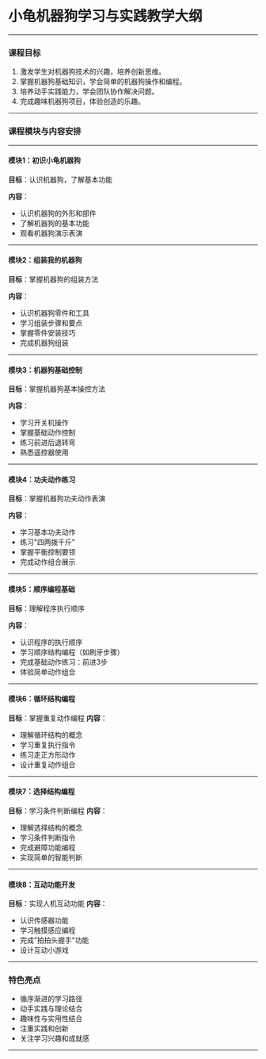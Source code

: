 # 小龟机器狗学习与实践教学大纲

---

### **课程目标**

1. 激发学生对机器狗技术的兴趣，培养创新思维。
2. 掌握机器狗基础知识，学会简单的机器狗操作和编程。
3. 培养动手实践能力，学会团队协作解决问题。
4. 完成趣味机器狗项目，体验创造的乐趣。

---

### **课程模块与内容安排**  

---

#### **模块1：初识小龟机器狗**

**目标**：认识机器狗，了解基本功能

**内容**：  

- 认识机器狗的外形和部件
- 了解机器狗的基本功能
- 观看机器狗演示表演

---

#### **模块2：组装我的机器狗**

**目标**：掌握机器狗的组装方法

**内容**：  

- 认识机器狗零件和工具
- 学习组装步骤和要点
- 掌握零件安装技巧
- 完成机器狗组装

---

#### **模块3：机器狗基础控制**

**目标**：掌握机器狗基本操控方法

**内容**：  

- 学习开关机操作
- 掌握基础动作控制
- 练习前进后退转弯
- 熟悉遥控器使用

---

#### **模块4：功夫动作练习**

**目标**：掌握机器狗功夫动作表演

**内容**：  

- 学习基本功夫动作
- 练习"四两拨千斤"
- 掌握平衡控制要领
- 完成动作组合展示

---

#### **模块5：顺序编程基础**

**目标**：理解程序执行顺序

**内容**：  

- 认识程序的执行顺序
- 学习顺序结构编程（如刷牙步骤）
- 完成基础动作练习：前进3步
- 体验简单动作组合

---

#### **模块6：循环结构编程**

**目标**：掌握重复动作编程
**内容**：  
- 理解循环结构的概念
- 学习重复执行指令
- 练习走正方形动作
- 设计重复动作组合

---

#### **模块7：选择结构编程**

**目标**：学习条件判断编程
**内容**：  
- 理解选择结构的概念
- 学习条件判断指令
- 完成避障功能编程
- 实现简单的智能判断

---

#### **模块8：互动功能开发**

**目标**：实现人机互动功能
**内容**：  
- 认识传感器功能
- 学习触摸感应编程
- 完成"拍拍头握手"功能
- 设计互动小游戏

---

### **特色亮点**  

- 循序渐进的学习路径
- 动手实践与理论结合
- 趣味性与实用性结合
- 注重实践和创新
- 关注学习兴趣和成就感

---

